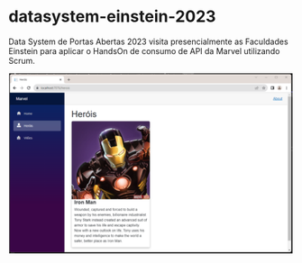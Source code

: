 # datasystem-einstein-2023
Data System de Portas Abertas 2023 visita presencialmente as Faculdades Einstein para aplicar o HandsOn de consumo de API da Marvel utilizando Scrum.

![Tela do Sistema](https://github.com/felipemarchids/datasystem-einstein-2023/blob/b5d06d4b890619cce1cfaa82ce3f1cfa2e652475/Marvel/wwwroot/image/snapshot.png "Tela do Sistema")
